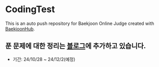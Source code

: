 # CodingTest
This is an auto push repository for Baekjoon Online Judge created with [BaekjoonHub](https://github.com/BaekjoonHub/BaekjoonHub).

## 푼 문제에 대한 정리는 [블로그]((https://velog.io/@yeonju52/series/%EC%BD%94%ED%85%8CC))에 추가하고 있습니다.
- 기간: 24/10/28 ~ 24/12/2(예정)
